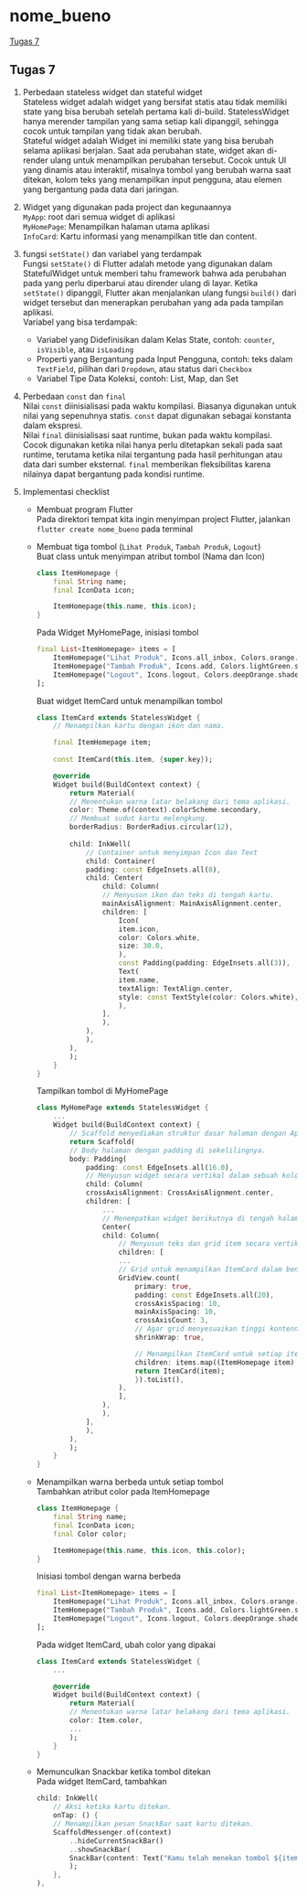 # nome_bueno  
[Tugas 7](#tugas-7)

## Tugas 7  
1. Perbedaan stateless widget dan stateful widget  
    Stateless widget adalah widget yang bersifat statis atau tidak memiliki state yang bisa berubah setelah pertama kali di-build. StatelessWidget hanya merender tampilan yang sama setiap kali dipanggil, sehingga cocok untuk tampilan yang tidak akan berubah.  
    Stateful widget adalah Widget ini memiliki state yang bisa berubah selama aplikasi berjalan.  Saat ada perubahan state, widget akan di-render ulang untuk menampilkan perubahan tersebut. Cocok untuk UI yang dinamis atau interaktif, misalnya tombol yang berubah warna saat ditekan, kolom teks yang menampilkan input pengguna, atau elemen yang bergantung pada data dari jaringan.  

2. Widget yang digunakan pada project dan kegunaannya  
    `MyApp`: root dari semua widget di aplikasi  
    `MyHomePage`: Menampilkan halaman utama aplikasi  
    `InfoCard`:  Kartu informasi yang menampilkan title dan content.  

3. fungsi `setState()` dan variabel yang terdampak  
    Fungsi `setState()` di Flutter adalah metode yang digunakan dalam StatefulWidget untuk memberi tahu framework bahwa ada perubahan pada yang perlu diperbarui atau dirender ulang di layar. Ketika `setState()` dipanggil, Flutter akan menjalankan ulang fungsi `build()` dari widget tersebut dan menerapkan perubahan yang ada pada tampilan aplikasi.  
    Variabel yang bisa terdampak:  
    - Variabel yang Didefinisikan dalam Kelas State, contoh: `counter`, `isVisible`, atau `isLoading`
    - Properti yang Bergantung pada Input Pengguna, contoh: teks dalam `TextField`, pilihan dari `Dropdown`, atau status dari `Checkbox` 
    - Variabel Tipe Data Koleksi, contoh: List, Map, dan Set

4. Perbedaan `const` dan `final`  
    Nilai `const` diinisialisasi pada waktu kompilasi. Biasanya digunakan untuk nilai yang sepenuhnya statis. `const` dapat digunakan sebagai konstanta dalam ekspresi.  
    Nilai `final` diinisialisasi saat runtime, bukan pada waktu kompilasi. Cocok digunakan ketika nilai hanya perlu ditetapkan sekali pada saat runtime, terutama ketika nilai tergantung pada hasil perhitungan atau data dari sumber eksternal. `final` memberikan fleksibilitas karena nilainya dapat bergantung pada kondisi runtime.  

5. Implementasi checklist  
    - Membuat program Flutter  
        Pada direktori tempat kita ingin menyimpan project Flutter, jalankan `flutter create nome_bueno` pada terminal  
    
    - Membuat tiga tombol (`Lihat Produk`, `Tambah Produk`, `Logout`)  
        Buat class untuk menyimpan atribut tombol (Nama dan Icon)
        ```dart
        class ItemHomepage {
            final String name;
            final IconData icon;

            ItemHomepage(this.name, this.icon);
        }
        ```
        Pada Widget MyHomePage, inisiasi tombol
        ```dart
        final List<ItemHomepage> items = [
            ItemHomepage("Lihat Produk", Icons.all_inbox, Colors.orange.shade800),
            ItemHomepage("Tambah Produk", Icons.add, Colors.lightGreen.shade800),
            ItemHomepage("Logout", Icons.logout, Colors.deepOrange.shade800),
        ];
        ```
        Buat widget ItemCard untuk menampilkan tombol
        ```dart
        class ItemCard extends StatelessWidget {
            // Menampilkan kartu dengan ikon dan nama.

            final ItemHomepage item; 
            
            const ItemCard(this.item, {super.key}); 

            @override
            Widget build(BuildContext context) {
                return Material(
                // Menentukan warna latar belakang dari tema aplikasi.
                color: Theme.of(context).colorScheme.secondary,
                // Membuat sudut kartu melengkung.
                borderRadius: BorderRadius.circular(12),
                
                child: InkWell(
                    // Container untuk menyimpan Icon dan Text
                    child: Container(
                    padding: const EdgeInsets.all(8),
                    child: Center(
                        child: Column(
                        // Menyusun ikon dan teks di tengah kartu.
                        mainAxisAlignment: MainAxisAlignment.center,
                        children: [
                            Icon(
                            item.icon,
                            color: Colors.white,
                            size: 30.0,
                            ),
                            const Padding(padding: EdgeInsets.all(3)),
                            Text(
                            item.name,
                            textAlign: TextAlign.center,
                            style: const TextStyle(color: Colors.white),
                            ),
                        ],
                        ),
                    ),
                    ),
                ),
                );
            }
        }
        ```
        Tampilkan tombol di MyHomePage
        ```dart
        class MyHomePage extends StatelessWidget {
            ...
            Widget build(BuildContext context) {
                // Scaffold menyediakan struktur dasar halaman dengan AppBar dan body.
                return Scaffold(
                // Body halaman dengan padding di sekelilingnya.
                body: Padding(
                    padding: const EdgeInsets.all(16.0),
                    // Menyusun widget secara vertikal dalam sebuah kolom.
                    child: Column(
                    crossAxisAlignment: CrossAxisAlignment.center,
                    children: [
                        ...
                        // Menempatkan widget berikutnya di tengah halaman.
                        Center(
                        child: Column(
                            // Menyusun teks dan grid item secara vertikal.
                            children: [
                            ...
                            // Grid untuk menampilkan ItemCard dalam bentuk grid 3 kolom.
                            GridView.count(
                                primary: true,
                                padding: const EdgeInsets.all(20),
                                crossAxisSpacing: 10,
                                mainAxisSpacing: 10,
                                crossAxisCount: 3,
                                // Agar grid menyesuaikan tinggi kontennya.
                                shrinkWrap: true,

                                // Menampilkan ItemCard untuk setiap item dalam list items.
                                children: items.map((ItemHomepage item) {
                                return ItemCard(item);
                                }).toList(),
                            ),
                            ],
                        ),
                        ),
                    ],
                    ),
                ),
                );
            }
        }
        ```
    - Menampilkan warna berbeda untuk setiap tombol  
        Tambahkan atribut color pada ItemHomepage
        ```dart
        class ItemHomepage {
            final String name;
            final IconData icon;
            final Color color;

            ItemHomepage(this.name, this.icon, this.color);
        }
        ```
        Inisiasi tombol dengan warna berbeda
        ```dart
        final List<ItemHomepage> items = [
            ItemHomepage("Lihat Produk", Icons.all_inbox, Colors.orange.shade800),
            ItemHomepage("Tambah Produk", Icons.add, Colors.lightGreen.shade800),
            ItemHomepage("Logout", Icons.logout, Colors.deepOrange.shade800),
        ];
        ```
        Pada widget ItemCard, ubah color yang dipakai
        ```dart
        class ItemCard extends StatelessWidget {
            ...

            @override
            Widget build(BuildContext context) {
                return Material(
                // Menentukan warna latar belakang dari tema aplikasi.
                color: Item.color,
                ...
                );
            }
        }
    - Memunculkan Snackbar ketika tombol ditekan  
        Pada widget ItemCard, tambahkan
        ```dart
        child: InkWell(
            // Aksi ketika kartu ditekan.
            onTap: () {
            // Menampilkan pesan SnackBar saat kartu ditekan.
            ScaffoldMessenger.of(context)
                ..hideCurrentSnackBar()
                ..showSnackBar(
                SnackBar(content: Text("Kamu telah menekan tombol ${item.name}!"))
                );
            },            
        ),
        ```
